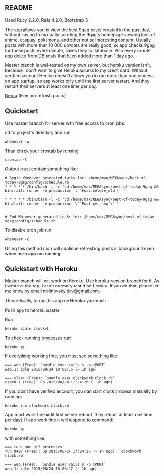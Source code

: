 ## README

Used Ruby 2.2.0, Rails 4.2.0, Bootstrap 3

The app allows you to view the best 9gag posts created in the past day, without having to manually scrolling the 9gag's homepage viewing tons of anime, cosplay, pokemons, and other not so interesting content. Usually posts with more than 10 000 upvotes are really good, so app checks 9gag for these posts every minute, saves they to database. Also every minute app delete from DB posts that been added more than 1 day ago.

Master branch is well-tested on my own server, but heroku version isn't, because I don't wont to give Heroku access to my credit card. Without verified account Heroku doesn't allows you to run more than one process on app startup, so app works only until the first server restart. And they restart their servers at least one time per day.

[Demo](https://bestoftodays9gag.herokuapp.com/) (May not refresh posts)

Quickstart
----------

Use master branch for server with free access to cron jobs:

cd to project's directory and run
```
whenever -w
```

Than check your crontab by running
```
crontab -l
```

Output must contain something like:

    # Begin Whenever generated tasks for: /home/max/MEGAsync/best-of-today-9gag/config/schedule.rb
    * * * * * /bin/bash -l -c 'cd /home/max/MEGAsync/best-of-today-9gag && bin/rails runner -e production '\''Post.delete_old'\'''
    
    * * * * * /bin/bash -l -c 'cd /home/max/MEGAsync/best-of-today-9gag && bin/rails runner -e production '\''Post.get_new'\'''
    
    
    # End Whenever generated tasks for: /home/max/MEGAsync/best-of-today-9gag/config/schedule.rb

To disable cron job run
```
whenever -c
```

Using this method cron will continue refreshing posts in background even when main app not running

Quickstart with Heroku
----------------------

Master branch will not work on Heroku. Use heroku-version branch for it. As i wrote at the top, i can't normally test it on Heroku. If you do that, please let me know by email [malinovsky.dev@gmail.com](mailto:malinovsky.dev@gmail.com).

Theoretically, to run this app on Heroku you must:

Push app to heroku master

Run
```
heroku scale clock=1
```
To check running processes run:
```
heroku ps
```
If everything working fine, you must see something like:

    === web (Free): `bundle exec rails s -p $PORT`
    web.1: idle 2015/08/24 18:08:16 (~ 1h ago)
    
    === clock (Free): `bundle exec clockwork clock.rb`
    clock.1 (Free): up 2015/08/24 17:24:26 (~ 1h ago)

If you don't have verified account, you can start clock process manually by running:
```
heroku run clockwork clock.rb
```

App must work fine until first server reboot (they reboot at least one time per day).
If app work fine it will respond to command:
```
heroku ps
```

with something like:

    === run: one-off processes
    run.9497 (Free): up 2015/08/24 17:24:26 (~ 1h ago): `clockwork clock.rb`
    
    === web (Free): `bundle exec rails s -p $PORT`
    web.1: idle 2015/08/24 18:08:17 (~ 1h ago)
